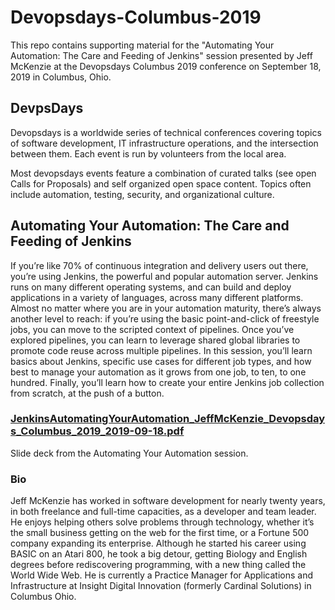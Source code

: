 # Devopsdays-Columbus-2019
This repo contains supporting material for the "Automating Your Automation: The Care and Feeding of Jenkins" session presented by Jeff McKenzie at the Devopsdays Columbus 2019 conference on September 18, 2019 in Columbus, Ohio.

## DevpsDays
Devopsdays is a worldwide series of technical conferences covering topics of software development, IT infrastructure operations, and the intersection between them. Each event is run by volunteers from the local area.

Most devopsdays events feature a combination of curated talks (see open Calls for Proposals) and self organized open space content. Topics often include automation, testing, security, and organizational culture.

## Automating Your Automation: The Care and Feeding of Jenkins
If you’re like 70% of continuous integration and delivery users out there, you’re using Jenkins, the powerful and popular automation server. Jenkins runs on many different operating systems, and can build and deploy applications in a variety of languages, across many different platforms. Almost no matter where you are in your automation maturity, there’s always another level to reach: if you’re using the basic point-and-click of freestyle jobs, you can move to the scripted context of pipelines. Once you’ve explored pipelines, you can learn to leverage shared global libraries to promote code reuse across multiple pipelines. In this session, you’ll learn basics about Jenkins, specific use cases for different job types, and how best to manage your automation as it grows from one job, to ten, to one hundred. Finally, you’ll learn how to create your entire Jenkins job collection from scratch, at the push of a button.

### [JenkinsAutomatingYourAutomation_JeffMcKenzie_Devopsdays_Columbus_2019_2019-09-18.pdf](./JenkinsAutomatingYourAutomation_JeffMcKenzie_Devopsdays_Columbus_2019_2019-09-18.pdf)
Slide deck from the Automating Your Automation session.

### Bio
Jeff McKenzie has worked in software development for nearly twenty years, in both freelance and full-time capacities, as a developer and team leader. He enjoys helping others solve problems through technology, whether it’s the small business getting on the web for the first time, or a Fortune 500 company expanding its enterprise. Although he started his career using BASIC on an Atari 800, he took a big detour, getting Biology and English degrees before rediscovering programming, with a new thing called the World Wide Web. He is currently a Practice Manager for Applications and Infrastructure at Insight Digital Innovation (formerly Cardinal Solutions) in Columbus Ohio.
